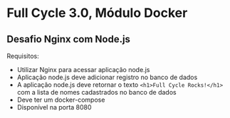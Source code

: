 # Full Cycle 3.0, Módulo Docker

## Desafio Nginx com Node.js

Requisitos:
* Utilizar Nginx para acessar aplicação node.js
* Aplicação node.js deve adicionar registro no banco de dados
* A aplicação node.js deve retornar o texto `<h1>Full Cycle Rocks!</h1>` com a lista de nomes cadastrados no banco de dados
* Deve ter um docker-compose
* Disponível na porta 8080
